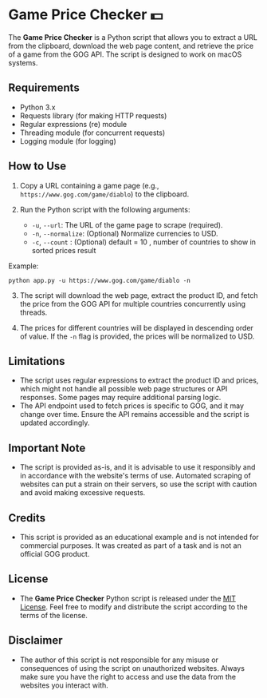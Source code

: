 # Game Price Checker 💵

The **Game Price Checker** is a Python script that allows you to extract a URL from the clipboard, download the web page content, and retrieve the price of a game from the GOG API. The script is designed to work on macOS systems.

## Requirements

- Python 3.x
- Requests library (for making HTTP requests)
- Regular expressions (re) module
- Threading module (for concurrent requests)
- Logging module (for logging)

## How to Use

1. Copy a URL containing a game page (e.g., `https://www.gog.com/game/diablo`) to the clipboard.

2. Run the Python script with the following arguments:

    - `-u`, `--url`: The URL of the game page to scrape (required).
    - `-n`, `--normalize`: (Optional) Normalize currencies to USD.
    - `-c`, `--count` : (Optional) default = 10 , number of countries to show in sorted prices result

Example:
```
python app.py -u https://www.gog.com/game/diablo -n
```

3. The script will download the web page, extract the product ID, and fetch the price from the GOG API for multiple countries concurrently using threads.

4. The prices for different countries will be displayed in descending order of value. If the `-n` flag is provided, the prices will be normalized to USD.

## Limitations

- The script uses regular expressions to extract the product ID and prices, which might not handle all possible web page structures or API responses. Some pages may require additional parsing logic.
- The API endpoint used to fetch prices is specific to GOG, and it may change over time. Ensure the API remains accessible and the script is updated accordingly.

## Important Note

- The script is provided as-is, and it is advisable to use it responsibly and in accordance with the website's terms of use. Automated scraping of websites can put a strain on their servers, so use the script with caution and avoid making excessive requests.

## Credits

- This script is provided as an educational example and is not intended for commercial purposes. It was created as part of a task and is not an official GOG product.

## License

- The **Game Price Checker** Python script is released under the [MIT License](LICENSE). Feel free to modify and distribute the script according to the terms of the license.

## Disclaimer

- The author of this script is not responsible for any misuse or consequences of using the script on unauthorized websites. Always make sure you have the right to access and use the data from the websites you interact with.
